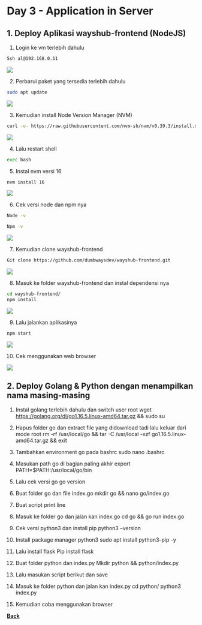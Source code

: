 # Day 3 - Application in Server

## 1. Deploy Aplikasi wayshub-frontend (NodeJS)

1.	Login ke vm terlebih dahulu
```bash
Ssh al@192.168.0.11
``` 
<img src="images/image001.png">
 
2.	Perbarui paket yang tersedia terlebih dahulu
```bash
sudo apt update
``` 
<img src="images/image002.png">

3.	Kemudian install Node Version Manager (NVM)
```bash
curl -o- https://raw.githubusercontent.com/nvm-sh/nvm/v0.39.3/install.sh | bash
``` 
<img src="images/image003.png">

4.	Lalu restart shell
```bash
exec bash
```

5.	Instal nvm versi 16
```bash
nvm install 16
```
<img src="images/image005.png">
 
6.	Cek versi node dan npm nya
```bash
Node -v
```
```bash
Npm -v
```
<img src="images/image006.png">
 
7.	Kemudian clone wayshub-frontend
```bash
Git clone https://github.com/dumbwaysdev/wayshub-frontend.git
```
<img src="images/image007.png">
 
8.	Masuk ke folder wayshub-frontend dan instal dependensi nya
```bash
cd wayshub-frontend/
npm install
```
<img src="images/image008.png">
 
9.	Lalu jalankan aplikasinya
```bash
npm start
```
<img src="images/image009.png">
 
10.	Cek menggunakan web browser
<img src="images/image010.png">
 
## 2. Deploy Golang & Python dengan menampilkan nama masing-masing

1.	Instal golang terlebih dahulu dan switch user root
wget https://golang.org/dl/go1.16.5.linux-amd64.tar.gz && sudo su
 
2.	Hapus folder go dan extract file yang didownload tadi lalu keluar dari mode root
rm -rf /usr/local/go && tar -C /usr/local -xzf go1.16.5.linux-amd64.tar.gz && exit
 
3.	Tambahkan environment go pada bashrc
sudo nano .bashrc
 
4.	Masukan path go di bagian paling akhir
export PATH=$PATH:/usr/local/go/bin
 

5.	Lalu cek versi go
go version
 
6.	Buat folder go dan file index.go
mkdir go && nano go/index.go 
7.	Buat script print line
 
8.	Masuk ke folder go dan jalan kan index.go
cd go && go run index.go
 

9.	Cek versi python3 dan install pip
python3 –version
 
10.	Install package manager python3
sudo apt install python3-pip -y
 
11.	Lalu install flask
Pip install flask
 
12.	Buat folder python dan index.py
Mkdir python && python/index.py
13.	Lalu masukan script berikut dan save
 
14.	Masuk ke folder python dan jalan kan index.py
cd python/
python3 index.py
 
15.	Kemudian coba menggunakan browser
 




[**Back**](../../README.md)
